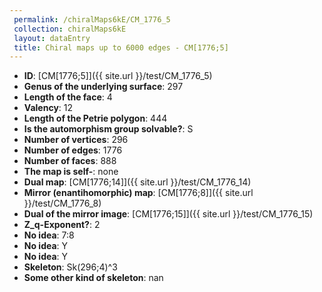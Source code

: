 ```yaml
--- 
 permalink: /chiralMaps6kE/CM_1776_5 
 collection: chiralMaps6kE
 layout: dataEntry
 title: Chiral maps up to 6000 edges - CM[1776;5]
---
```


- **ID**: [CM[1776;5]]({{ site.url }}/test/CM_1776_5)
- **Genus of the underlying surface**: 297
- **Length of the face**: 4
- **Valency**: 12
- **Length of the Petrie polygon**: 444
- **Is the automorphism group solvable?**: S
- **Number of vertices**: 296
- **Number of edges**: 1776
- **Number of faces**: 888
- **The map is self-**: none
- **Dual map**: [CM[1776;14]]({{ site.url }}/test/CM_1776_14)
- **Mirror (enantihomorphic) map**: [CM[1776;8]]({{ site.url }}/test/CM_1776_8)
- **Dual of the mirror image**: [CM[1776;15]]({{ site.url }}/test/CM_1776_15)
- **Z_q-Exponent?**: 2
- **No idea**:  7:8
- **No idea**: Y
- **No idea**: Y
- **Skeleton**: Sk(296;4)^3
- **Some other kind of skeleton**: nan
